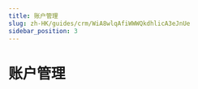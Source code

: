 ```yaml
---
title: 账户管理
slug: zh-HK/guides/crm/WiA8wlqAfiWWWQkdhlicA3eJnUe
sidebar_position: 3
---
```



# 账户管理

